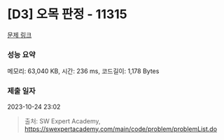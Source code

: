 # [D3] 오목 판정 - 11315 

[문제 링크](https://swexpertacademy.com/main/code/problem/problemDetail.do?contestProbId=AXaSUPYqPYMDFASQ) 

### 성능 요약

메모리: 63,040 KB, 시간: 236 ms, 코드길이: 1,178 Bytes

### 제출 일자

2023-10-24 23:02



> 출처: SW Expert Academy, https://swexpertacademy.com/main/code/problem/problemList.do